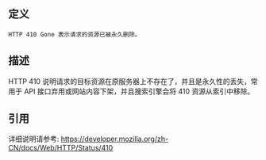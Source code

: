 ## 定义

```
HTTP 410 Gone 表示请求的资源已被永久删除。
```

## 描述

HTTP 410 说明请求的目标资源在原服务器上不存在了，并且是永久性的丢失，常用于 API 接口弃用或网站内容下架，并且搜索引擎会将 410 资源从索引中移除。

## 引用

详细说明请参考: https://developer.mozilla.org/zh-CN/docs/Web/HTTP/Status/410